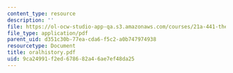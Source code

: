 ```yaml
---
content_type: resource
description: ''
file: https://ol-ocw-studio-app-qa.s3.amazonaws.com/courses/21a-441-the-conquest-of-america-spring-2004/9ca24991f2ed678682a46ae7ef48da25_oralhistory.pdf
file_type: application/pdf
parent_uid: d351c30b-77ea-cda6-f5c2-a0b747974938
resourcetype: Document
title: oralhistory.pdf
uid: 9ca24991-f2ed-6786-82a4-6ae7ef48da25
---
```


